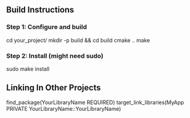 ## Build Instructions
### Step 1: Configure and build
cd your_project/
mkdir -p build && cd build
cmake ..
make

### Step 2: Install (might need sudo)
sudo make install

## Linking In Other Projects
find_package(YourLibraryName REQUIRED)
target_link_libraries(MyApp PRIVATE YourLibraryName::YourLibraryName)
